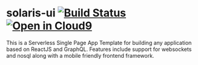 # solaris-ui [![Build Status](https://travis-ci.org/Dallas-Makerspace/solaris-ui.svg?branch=master)](https://travis-ci.org/denzuko-devops/assets) [![Open in Cloud9](https://img.shields.io/badge/Open%20in-Cloud9-blue.svg?style=flat-square)](https://c9.io/auth/github?r=https%3A%2F%2Fc9.io%2Fopen%2F%3Fclone_url%3Dhttps%253A%252F%252Fgithub.com%252FDallas-Makerspace%252Fsolaris-ui.git)

This is a Serverless Single Page App Template for building any application based on ReactJS and GraphQL. Features include support for
websockets and nosql along with a mobile friendly frontend framework.
